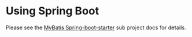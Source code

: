 <a name="Using_Spring_Boot"></a>

# Using Spring Boot

Please see
the [MyBatis Spring-boot-starter](http://www.mybatis.org/spring-boot-starter/mybatis-spring-boot-autoconfigure) sub
project docs for details.
